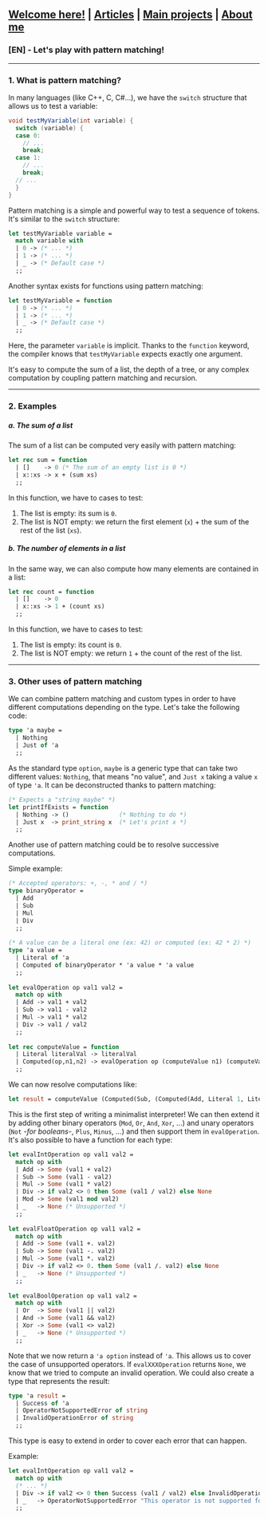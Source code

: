 ## [Welcome here!](https://vpenando.github.io) | [Articles](https://vpenando.github.io/articles.html) | [Main projects](https://vpenando.github.io/projects.html) | [About me](https://vpenando.github.io/about.html)

### [EN] - Let's play with pattern matching!

---

### 1. What is pattern matching?
In many languages (like C++, C, C#...), we have the `switch` structure that allows us to test a variable:
```cs
void testMyVariable(int variable) {
  switch (variable) {
  case 0:
    // ...
    break;
  case 1:
    // ...
    break;
  // ...
  }
}
```

Pattern matching is a simple and powerful way to test a sequence of tokens. It's similar to the `switch` structure:
```ml
let testMyVariable variable =
  match variable with
  | 0 -> (* ... *)
  | 1 -> (* ... *)
  | _ -> (* Default case *)
  ;;
```
Another syntax exists for functions using pattern matching:
```ml
let testMyVariable = function
  | 0 -> (* ... *)
  | 1 -> (* ... *)
  | _ -> (* Default case *)
  ;;
```
Here, the parameter `variable` is implicit. Thanks to the `function` keyword, the compiler knows that `testMyVariable` expects exactly one argument.

It's easy to compute the sum of a list, the depth of a tree, or any complex computation by coupling pattern matching and recursion.

---

### 2. Examples
##### a. The sum of a list
The sum of a list can be computed very easily with pattern matching:
```ml
let rec sum = function
  | []    -> 0 (* The sum of an empty list is 0 *)
  | x::xs -> x + (sum xs)
  ;;
```
In this function, we have to cases to test:
1. The list is empty: its sum is `0`.
2. The list is NOT empty: we return the first element (`x`) + the sum of the rest of the list (`xs`).

##### b. The number of elements in a list
In the same way, we can also compute how many elements are contained in a list:
```ml
let rec count = function
  | []    -> 0
  | x::xs -> 1 + (count xs)
  ;;
```
In this function, we have to cases to test:
1. The list is empty: its count is `0`.
2. The list is NOT empty: we return `1` + the count of the rest of the list.

---

### 3. Other uses of pattern matching
We can combine pattern matching and custom types in order to have different computations depending on the type.
Let's take the following code:
```ml
type 'a maybe =
  | Nothing
  | Just of 'a
  ;;
```
As the standard type `option`, `maybe` is a generic type that can take two different values: `Nothing`, that means "no value", and `Just x` taking a value `x` of type `'a`. It can be deconstructed thanks to pattern matching:
```ml
(* Expects a "string maybe" *)
let printIfExists = function
  | Nothing -> ()              (* Nothing to do *)
  | Just x  -> print_string x  (* Let's print x *)
  ;;
```
Another use of pattern matching could be to resolve successive computations.

Simple example:
```ml
(* Accepted operators: +, -, * and / *)
type binaryOperator =
  | Add
  | Sub
  | Mul
  | Div
  ;;
  
(* A value can be a literal one (ex: 42) or computed (ex: 42 * 2) *)
type 'a value =
  | Literal of 'a
  | Computed of binaryOperator * 'a value * 'a value
  ;;
  
let evalOperation op val1 val2 =
  match op with
  | Add -> val1 + val2
  | Sub -> val1 - val2
  | Mul -> val1 * val2
  | Div -> val1 / val2
  ;;
  
let rec computeValue = function
  | Literal literalVal -> literalVal
  | Computed(op,n1,n2) -> evalOperation op (computeValue n1) (computeValue n2)
  ;;
```
We can now resolve computations like:
```ml
let result = computeValue (Computed(Sub, (Computed(Add, Literal 1, Literal 2)), Literal 2));;
```
This is the first step of writing a minimalist interpreter! We can then extend it by adding other binary operators (`Mod`, `Or`, `And`, `Xor`, ...) and unary operators (`Not` *-for booleans-*, `Plus`, `Minus`, ...) and then support them in `evalOperation`. It's also possible to have a function for each type:
```ml
let evalIntOperation op val1 val2 =
  match op with
  | Add -> Some (val1 + val2)
  | Sub -> Some (val1 - val2)
  | Mul -> Some (val1 * val2)
  | Div -> if val2 <> 0 then Some (val1 / val2) else None
  | Mod -> Some (val1 mod val2)
  | _   -> None (* Unsupported *)
  ;;
  
let evalFloatOperation op val1 val2 =
  match op with
  | Add -> Some (val1 +. val2)
  | Sub -> Some (val1 -. val2)
  | Mul -> Some (val1 *. val2)
  | Div -> if val2 <> 0. then Some (val1 /. val2) else None
  | _   -> None (* Unsupported *)
  ;;
  
let evalBoolOperation op val1 val2 =
  match op with
  | Or  -> Some (val1 || val2)
  | And -> Some (val1 && val2)
  | Xor -> Some (val1 <> val2)
  | _   -> None (* Unsupported *)
  ;;
```
Note that we now return a `'a option` instead of `'a`. This allows us to cover the case of unsupported operators. If `evalXXXOperation` returns `None`, we know that we tried to compute an invalid operation. We could also create a type that represents the result:
```ml
type 'a result =
  | Success of 'a
  | OperatorNotSupportedError of string
  | InvalidOperationError of string
  ;;
```
This type is easy to extend in order to cover each error that can happen.

Example:
```ml
let evalIntOperation op val1 val2 =
  match op with
  (* ... *)
  | Div -> if val2 <> 0 then Success (val1 / val2) else InvalidOperationError "Dividing by zero"
  | _   -> OperatorNotSupportedError "This operator is not supported for type 'int'"
  ;;

